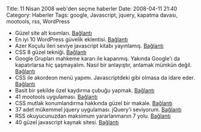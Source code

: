 Title: 11 Nisan 2008 web&#039;den seçme haberler
Date: 2008-04-11 21:40
Category: Haberler
Tags: google, Javascript, jquery, kapatma davası, mootools, rss, WordPress

-   Güzel site alt kısımları. [Bağlantı][]
-   En iyi 10 WordPress güvelik eklentisi. [Bağlantı][1]
-   Azer Koçulu ileri seviye javascript kitabı yayınlamış. [Bağlantı][2]
-   CSS 8 güzel tekniği. [Bağlantı][3]
-   Google Grupları mahkeme kararı ile kapanmış. Yakında Google'ı da
    kapatırlarsa hiç şaşmayalım. Nasıl bir anlayıştır, anlamak mümkün
    değil. [Bağlantı][4]
-   CSS ile akordeon menü yapımı. Javascriptdeki gibi olmasa da idare
    eder. [Bağlantı][5]
-   Basit bir şekilde özel kaydırma çubuğu yapmak. [Bağlantı][6]
-   41 mootools uygulaması. [Bağlantı][7]
-   CSS mutlak konumlandırma hakkında güzel bir makale. [Bağlantı][8]
-   37 adet mükemmel jquery uygulaması. jQuery'i seviyorum.
    [Bağlantı][9]
-   RSS okuyucunuzdan maksimum yararlanmanın 7 yolu. [Bağlantı][10]
-   40 güzel javascript kaynak sitesi. [Bağlantı][11]

</p>

  [Bağlantı]: http://www.smashingmagazine.com/2008/04/08/footers-in-modern-web-design-creative-examples-and-ideas/
  [1]: http://speckyboy.com/2008/04/08/top-10-security-and-protection-plugins-for-wordpress/
  [2]: http://azer.googlecode.com/files/ileri_seviye_javascript.pdf
  [3]: http://www.sitepoint.com/article/tomorrows-css-today
  [4]: http://www.internethaber.com/news_detail.php?id=136392
  [5]: http://www.cssnewbie.com/css-only-accordion/
  [6]: http://cssglobe.com/post/1495/easy-scroll-accessible-content-scroller
  [7]: http://speckyboy.com/2008/04/09/41-of-the-best-mootools-ajax-example-downloads/
  [8]: http://www.search-this.com/2008/04/09/css-an-absolute-mess/
  [9]: http://www.noupe.com/ajax/37-more-shocking-jquery-plugins.html
  [10]: http://www.readwriteweb.com/archives/tips_for_making_the_most_of_rss.php
  [11]: http://sixrevisions.com/tools-of-the-trade/40_resources_for_javascript_coders/

